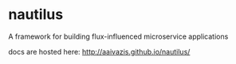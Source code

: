 # nautilus
A framework for building flux-influenced microservice applications 

docs are hosted here: http://aaivazis.github.io/nautilus/
